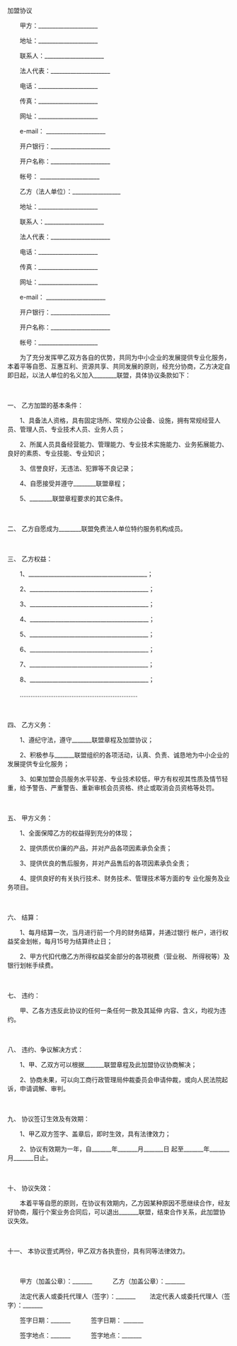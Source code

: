



加盟协议



 

　　甲方：_____________________

　　地址：_____________________

　　联系人：_____________________

　　法人代表：_____________________

　　电话：_____________________ 

　　传真：_____________________

　　网址：_____________________ 

　　e-mail： _____________________

　　开户银行：_____________________

　　开户名称：_____________________

　　帐号： _____________________　　

　　乙方（法人单位）：_________________

　　地址：_____________________

　　联系人：_____________________

　　法人代表：_____________________

　　电话：_____________________ 

　　传真：_____________________

　　网址：_____________________

　　e-mail： _____________________

　　开户银行：_____________________

　　开户名称：_____________________

　　帐号：_____________________　　

　　为了充分发挥甲乙双方各自的优势，共同为中小企业的发展提供专业化服务，本着平等自愿、互惠互利、资源共享、共同发展的原则，经充分协商，乙方决定自即日起，以法人单位的名义加入________联盟，具体协议条款如下：

　　

一、
乙方加盟的基本条件：　　

　　1、具备法人资格，具有固定场所、常规办公设备、设施，拥有常规经营人员、管理人员、专业技术人员、业务人员；

　　2、所属人员具备经营能力、管理能力、专业技术实施能力、业务拓展能力、良好的素质、专业技能、专业知识；

　　3、信誉良好，无违法、犯罪等不良记录；

　　4、自愿接受并遵守________联盟章程；

　　5、________联盟章程要求的其它条件。 

　　

二、
乙方自愿成为________联盟免费法人单位特约服务机构成员。 

　　

三、
乙方权益：　　

　　1、__________________________________________；

　　2、__________________________________________；

　　3、__________________________________________；

　　4、__________________________________________；

　　5、__________________________________________；

　　6、__________________________________________；

　　7、__________________________________________；

　　8、__________________________________________；　　

　　…………………………………………………………

　　

四、
乙方义务：　　

　　1、遵纪守法，遵守_______联盟章程及加盟协议；

　　2、积极参与_______联盟组织的各项活动，认真、负责、诚恳地为中小企业的发展提供专业化服务；

　　3、如果加盟会员服务水平较差、专业技术较低，甲方有权视其性质及情节轻重，给予警告、严重警告、重新审核会员资格、终止或取消会员资格等处罚。

　　

五、
甲方义务：　　

　　1、全面保障乙方的权益得到充分的体现；

　　2、提供质优价廉的产品，并对产品各项因素承负全责；

　　3、提供优良的售后服务，并对产品售后的各项因素承负全责；

　　4、提供良好的有关执行技术、财务技术、管理技术等方面的专 业化服务及业务项目。

　　

六、
结算：　　

　　1、每月结算一次，当月进行前一个月的财务结算，并通过银行 帐户，进行权益奖金划帐，每月15号为结算终止日；

　　2、甲方代扣代缴乙方所得权益奖金部分的各项税费（营业税、 所得税等）及银行划帐手续费。

　　

七、
违约：　　

　　甲、乙各方违反此协议的任何一条任何一款及其延伸 内容、含义，均视为违约。

　　

八、
违约、争议解决方式：　　

　　1、甲、乙双方可以根据_______联盟章程及此加盟协议协商解决；

　　2、协商未果，可以向工商行政管理局仲裁委员会申请仲裁，或向人民法院起诉，申请调解、审判。

　　

九、
协议签订生效及有效期：　　

　　1、甲乙双方签字、盖章后，即时生效，具有法律效力；

　　2、协议有效期为一年，自_______年_______月_______日 起至_______年_______月_______日止。

　　

十、
协议失效：　　

　　本着平等自愿的原则，在协议有效期内，乙方因某种原因不愿继续合作，经友好协商，履行个案业务合同后，可以退出_______联盟，结束合作关系，此加盟协议失效。

　　

十一、
本协议壹式两份，甲乙双方各执壹份，具有同等法律效力。　　

　　

　　甲方（加盖公章）：_______　　　 乙方（加盖公章）：_______　　

　　法定代表人或委托代理人（签字）：_______　　 法定代表人或委托代理人（签字）：_______　　

　　签字日期：_______　　　 签字日期： _______　　

　　签字地点：_______　　　 签字地点：_______

　　